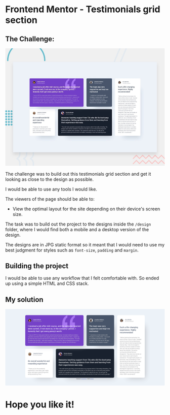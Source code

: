 # Frontend Mentor - Testimonials grid section

## The Challenge:

![Design preview for the Testimonials grid section coding challenge](./design/desktop-preview.jpg)

The challenge was to build out this testimonials grid section and get it looking as close to the design as possible.

I would be able to use any tools I would like.

The viewers of the page should be able to:

- View the optimal layout for the site depending on their device's screen size.

The task was to build out the project to the designs inside the `/design` folder, where I would find both a mobile and a desktop version of the design. 

The designs are in JPG static format so it meant that I would need to use my best judgment for styles such as `font-size`, `padding` and `margin`. 

## Building the project

I would be able to use any workflow that I felt comfortable with. So ended up using a simple HTML and CSS stack.

## My solution

![My solution preview for desktop](./design/mysolution.png)

# Hope you like it!